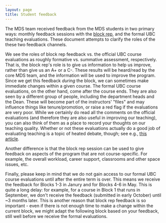 ```yaml
---
layout: page
title: Student feedback
---
```


The MDS team received feedback from the MDS students in two primary ways: monthly feedback sessions with the [block rep](/resources_pages/block_rep), and the formal UBC teaching evaluations. These document attempts to clarify the roles of the these two feedback channels.  

We see the roles of block rep feedback vs. the official UBC course evaluations as roughly formative vs. summative assessment, respectively. That is, the block rep's role is to give us information to help us improve, rather than give us an A+ or a C-. These results will be heard/read by the core MDS team, and the information will be used to improve the program. Since we get this feedback _during_ the block, we can sometimes make immediate changes within a given course. The formal UBC course evaluations, on the other hand, come after the course ends. They are also seen by a different group of people, including the department heads and the Dean. These will become part of the instructors' "files" and may influence things like tenure/promotion, or raise a red flag if the evaluations are very poor. While we certainly do read all the comments on the official evaluations (and therefore they are also useful in improving our teaching), you can also think of them as a place to record your thoughts on our teaching quality. Whether or not these evaluations actually do a good job of evaluating teaching is a topic of heated debate, though; see e.g., [this article](https://link.springer.com/article/10.1007/s10755-014-9313-4).

Another difference is that the block rep session can be used to give feedback on aspects of the program that are not course-specific. For example, the overall workload, career support, classrooms and other space issues, etc.

Finally, please keep in mind that we do not gain access to our formal UBC course evaluations until after the entire term is over. This means we receive the feedback for Blocks 1-3 in Janury and for Blocks 4-6 in May. This is quite a long delay: for example, for a course in Block 1 that runs in September, we don't receive the feedback (submitted in early October) until ~3 months later. This is another reason that block rep feedback is so important - even if there is not enough time to make a change within the current block, we might adapt the following block based on your feedback, still well before we receive the formal evaluations.

